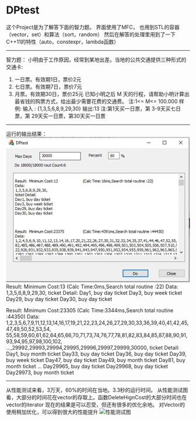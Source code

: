 # DPtest
这个Project是为了解答下面的智力题。
界面使用了MFC， 也用到STL的容器（vector，set）和算法（sort，random）
然后在解答的处理里用到了一下C++11的特性（auto，constexpr，lambda函数）

---
智力题：
小明由于工作原因，经常到某地出差。当地的公共交通提供三种形式的交通卡:
1) 一日票。有效期1日，票价2元
2) 七日票。有效期7日，票价7元
3) 月票。有效期30日，票价25元
已知小明之后 M 天的行程，请帮助小明计算出最省钱的购票方式，给出最少需要花费的交通费。
注:1<= M<= 100.000
样例:
输入 : {1,3,5,6,8,9,29,30}
输出:13
注:第1天买一日票，第 3-9天买七日票，第 29天买一日票，第30天买一日票

---
运行的输出结果：
![运行结果图](https://github.com/riffle2/DPtest/blob/master/result.jpg?raw=true)
Result:  Minimum Cost:13		(Calc Time:0ms,Search total routine :22)
Data:
1,3,5,6,8,9,29,30,
ticket Detail:
Day1, buy day ticket
Day3, buy week ticket
Day29, buy day ticket
Day30, buy day ticket

Result:  Minimum Cost:23305		(Calc Time:3344ms,Search total routine :44350)
Data:
1,2,3,5,6,7,9,11,12,13,14,16,17,19,21,22,23,24,26,27,29,30,33,36,39,40,41,42,45,47,49,50,52,53,54,
55,58,59,60,61,62,64,65,66,70,71,73,74,76,77,78,81,82,83,84,85,87,88,90,91,93,94,95,97,98,100,102,
...,29992,29993,29994,29995,29996,29997,29999,30000,
ticket Detail:
Day1, buy month ticket
Day33, buy day ticket
Day36, buy day ticket
Day39, buy week ticket
Day47, buy day ticket
Day49, buy month ticket
Day81, buy month ticket
...
Day29965, buy day ticket
Day29968, buy day ticket
Day29973, buy month ticket

---
从性能测试来看，3万天，60%的时间在当地。3.3秒的运行时间。
从性能测试图看，大部分的时间花在vector的存取上。函数DeleteHignCost的大部分时间也在vector的iterator
现在的结果是可以忍受，但还有很多的优化余地。 对Vector的使用稍加优化，可以得到很大的性能提升
![性能测试图](https://github.com/riffle2/DPtest/master/blob/performance.jpg?raw=true)
